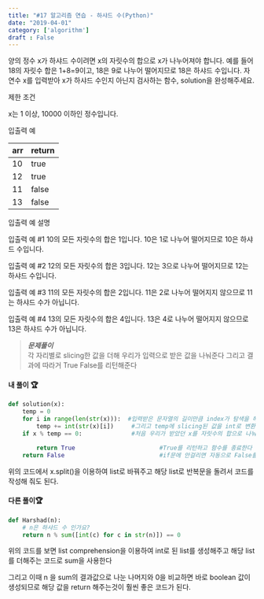 ```yaml
---
title: "#17 알고리즘 연습 - 하샤드 수(Python)"
date: "2019-04-01"
category: ['algorithm']
draft : False
---
```



양의 정수 x가 하샤드 수이려면 x의 자릿수의 합으로 x가 나누어져야 합니다. 
예를 들어 18의 자릿수 합은 1+8=9이고, 18은 9로 나누어 떨어지므로 18은 하샤드 수입니다. 
자연수 x를 입력받아 x가 하샤드 수인지 아닌지 검사하는 함수, solution을 완성해주세요.


제한 조건

x는 1 이상, 10000 이하인 정수입니다.


입출력 예

|arr|	return|
|-|-|
|10	|true|
|12	|true|
|11	|false|
|13	|false|


입출력 예 설명

입출력 예 #1
10의 모든 자릿수의 합은 1입니다. 10은 1로 나누어 떨어지므로 10은 하샤드 수입니다.

입출력 예 #2
12의 모든 자릿수의 합은 3입니다. 12는 3으로 나누어 떨어지므로 12는 하샤드 수입니다.

입출력 예 #3
11의 모든 자릿수의 합은 2입니다. 11은 2로 나누어 떨어지지 않으므로 11는 하샤드 수가 아닙니다.

입출력 예 #4
13의 모든 자릿수의 합은 4입니다. 13은 4로 나누어 떨어지지 않으므로 13은 하샤드 수가 아닙니다.


>__*문제풀이*__   
각 자리별로 slicing한 값을 더해 우리가 입력으로 받은 값을 나눠준다
그리고 결과에 따라거 True False를 리턴해준다


#### 내 풀이 🏆
```python
def solution(x):
    temp = 0
    for i in range(len(str(x))):  #입력받은 문자열의 길이만큼 index가 탐색을 해준다
        temp += int(str(x)[i])     #그리고 temp에 slicing된 값을 int로 변환하여 더해나간다        
    if x % temp == 0:              #처음 우리가 받았던 x를 자릿수의 합으로 나눠서 나머지가 0이면

        return True                        #True를 리턴하고 함수를 종료한다
    return False                           #if문에 안걸리면 자동으로 False를 리턴하고 종료한다

```
위의 코드에서 x.split()을 이용하여 list로 바꿔주고 해당 list로 반복문을 돌려서 코드를 작성해 줘도 된다.


#### 다른 풀이🏆
```python
def Harshad(n):
    # n은 하샤드 수 인가요?
    return n % sum([int(c) for c in str(n)]) == 0
```

위의 코드를 보면 list comprehension을 이용하여 int로 된 list를 생성해주고
해당 list를 더해주는 코드로 sum을 사용한다

그리고 이때 n 을 sum의 결과값으로 나눈 나머지와 0을 비교하면 
바로 boolean 값이 생성되므로 해당 값을 return 해주는것이 훨씬 좋은 코드가 된다.